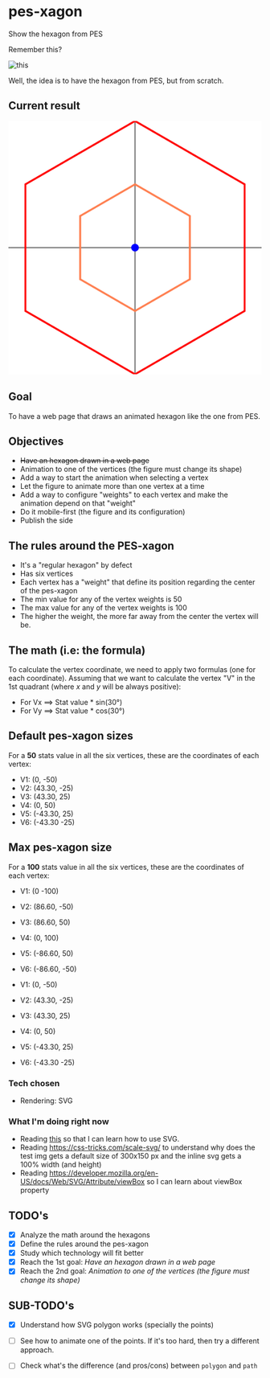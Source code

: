 # pes-xagon
Show the hexagon from PES 

Remember this?

![this](https://i46.servimg.com/u/f46/16/76/97/21/pes6_243.jpg)


Well, the idea is to have the hexagon from PES, but from scratch.


## Current result
![](assets/pes-xagon.svg?raw=true)


## Goal
To have a web page that draws an animated hexagon like the one from PES.

## Objectives
* ~~Have an hexagon drawn in a web page~~
* Animation to one of the vertices (the figure must change its shape)
* Add a way to start the animation when selecting a vertex
* Let the figure to animate more than one vertex at a time
* Add a way to configure "weights" to each vertex and make the animation depend on that "weight"
* Do it mobile-first (the figure and its configuration)
* Publish the side


## The rules around the PES-xagon
* It's a "regular hexagon" by defect
* Has six vertices
* Each vertex has a "weight" that define its position regarding the center of the pes-xagon
* The min value for any of the vertex weights is 50
* The max value for any of the vertex weights is 100
* The higher the weight, the more far away from the center the vertex will be.

## The math (i.e: the formula)
To calculate the vertex coordinate, we need to apply two formulas (one for each coordinate). Assuming that we want to calculate the vertex "V" in the 1st quadrant (where *x* and *y* will be always positive):

* For Vx ==> Stat value * sin(30°)
* For Vy ==> Stat value * cos(30°)

## Default pes-xagon sizes
For a **50** stats value in all the six vertices, these are the coordinates of each vertex:
* V1: (0, -50) 
* V2: (43.30, -25) 
* V3: (43.30, 25) 
* V4: (0, 50) 
* V5: (-43.30, 25) 
* V6: (-43.30 -25)

## Max pes-xagon size
For a **100** stats value in all the six vertices, these are the coordinates of each vertex:
* V1: (0 -100)
* V2: (86.60, -50)
* V3: (86.60, 50)
* V4: (0, 100)
* V5: (-86.60, 50)
* V6: (-86.60, -50)

* V1: (0, -50) 
* V2: (43.30, -25) 
* V3: (43.30, 25) 
* V4: (0, 50) 
* V5: (-43.30, 25) 
* V6: (-43.30 -25)

### Tech chosen
* Rendering: SVG

### What I'm doing right now
* Reading [this](https://docs.microsoft.com/en-us/previous-versions/windows/internet-explorer/ie-developer/samples/gg193979%28v%3dvs.85%29) so that I can learn how to use SVG.
* Reading https://css-tricks.com/scale-svg/ to understand why does the test img gets a default size of 300x150 px and the inline svg gets a 100% width (and height) 
* Reading https://developer.mozilla.org/en-US/docs/Web/SVG/Attribute/viewBox so I can learn about viewBox property


## TODO's
- [x] Analyze the math around the hexagons
- [x] Define the rules around the pes-xagon
- [x] Study which technology will fit better
- [x] Reach the 1st goal: _Have an hexagon drawn in a web page_
- [x]  Reach the 2nd goal: _Animation to one of the vertices (the figure must change its shape)_

## SUB-TODO's
- [x] Understand how SVG polygon works (specially the points)
- [ ] See how to animate one of the points. If it's too hard, then try a different approach.
- [ ] Check what's the difference (and pros/cons) between `polygon` and `path`

